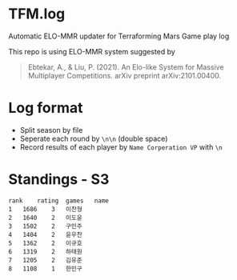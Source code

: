 # TFM.log
Automatic ELO-MMR updater for Terraforming Mars Game play log

This repo is using ELO-MMR system suggested by
> Ebtekar, A., & Liu, P. (2021). An Elo-like System for Massive Multiplayer Competitions. arXiv preprint arXiv:2101.00400.


# Log format
* Split season by file
* Seperate each round by `\n\n` (double space)
* Record results of each player by 
`Name Corperation VP`
with `\n`

# Standings - S3
```csv
rank	rating	games	name
1	1686	3	이찬형
2	1640	2	이도윤
3	1502	2	구민주
4	1404	2	윤우찬
5	1362	2	이규호
6	1319	2	하태원
7	1205	2	김유준
8	1108	1	한민구
```
